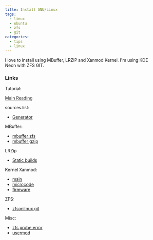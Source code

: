 ```yaml
---
title: Install GNU/Linux
tags:
  - linux
  - ubuntu
  - zfs
  - git
categories:
  - tips
  - linux
---
```

I love to install using MBuffer, LRZIP and Xanmod Kernel. I'm using KDE Neon with ZFS GIT.

### Links

Tutorial:

[Main Reading](https://github.com/zfsonlinux/zfs/wiki/Ubuntu-16.04-Root-on-ZFS)

sources.list:

* [Generator](https://repogen.simplylinux.ch/generate.php)

MBuffer:

* [mbuffer zfs](http://everycity.co.uk/alasdair/2010/07/using-mbuffer-to-speed-up-slow-zfs-send-zfs-receive/)
* [mbuffer gzip](http://unix.stackexchange.com/questions/48399/fast-way-to-copy-a-large-file-on-a-lan)

LRZip

* [Static builds](http://ck.kolivas.org/apps/lrzip/Static%20Builds/)

Kernel Xanmod:

* [main](https://xanmod.org/)
* [microcode](https://sourceforge.net/projects/xanmod/files/microcode/amd/)
* [firmware](https://sourceforge.net/projects/xanmod/files/firmwares/)

ZFS:

* [zfsonlinux git](https://jpmrblood.github.io/zfs/linux/ubuntu/zol-git-on-xenial/)

Misc:

* [zfs probe error](http://askubuntu.com/questions/827126/zfs-grub-probe-error-failed-to-get-canonical-path-of-dev-disk-name)
* [usermod](http://www.howtogeek.com/50787/add-a-user-to-a-group-or-second-group-on-linux/)

